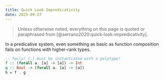 ```yaml
---
title: Quick Look Impredicativity
date: 2023-09-27
---
```


> Unless otherwise noted, everything on this page is quoted or paraphrased from [@serrano2020:quick-look-impredicativity].

In a predicative system, even something as basic as function composition fails on functions with higher-rank types.

```haskell
-- fails! (.) must be instantiated with a polytype!
f :: (forall a. [a] -> [a]) -> Int
g :: Bool -> (forall a. [a] -> [a])
h = f . g
```